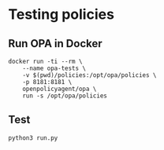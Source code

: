 
# Testing policies

## Run OPA in Docker
```
docker run -ti --rm \
    --name opa-tests \
    -v $(pwd)/policies:/opt/opa/policies \
    -p 8181:8181 \
    openpolicyagent/opa \
    run -s /opt/opa/policies
```

## Test 
```
python3 run.py
```
